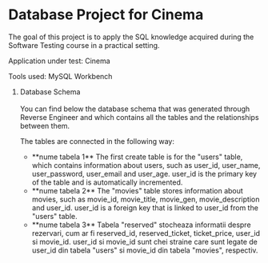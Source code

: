 <h1>Database Project for Cinema </h1>

The goal of this project is to apply the SQL knowledge acquired during the Software Testing course in a practical setting.

Application under test: Cinema

Tools used: MySQL Workbench

<ol>
<li>Database Schema </li>
<br>
You can find below the database schema that was generated through Reverse Engineer and which contains all the tables and the relationships between them.

The tables are connected in the following way:

<ul>
  <li> **nume tabela 1**  The first create table is for the "users" table, which contains information about users, such as user_id, user_name, user_password, user_email and user_age. user_id is the primary key of the table and is automatically incremented.</li>
  <li> **nume tabela 2**  The "movies" table stores information about movies, such as movie_id, movie_title, movie_gen, movie_description and user_id. user_id is a foreign key that is linked to user_id from the "users" table.</li>
  <li> **nume tabela 3**  Tabela "reserved" stocheaza informatii despre rezervari, cum ar fi reserved_id, reserved_ticket, ticket_price, user_id si movie_id. user_id si movie_id sunt chei straine care sunt legate de user_id din tabela "users" si movie_id din tabela "movies", respectiv.</li>
</ul><br>
